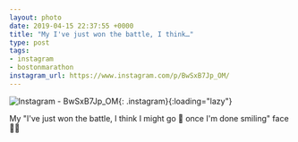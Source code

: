 ```yaml
---
layout: photo
date: 2019-04-15 22:37:55 +0000
title: "My I've just won the battle, I think…"
type: post
tags:
- instagram
- bostonmarathon
instagram_url: https://www.instagram.com/p/BwSxB7Jp_OM/
---
```


![Instagram - BwSxB7Jp_OM](https://gonefora.run/img/BwSxB7Jp_OM.jpg){: .instagram}{:loading="lazy"}

My "I've just won the battle, I think I might go 🤮 once I'm done smiling" face 🤣😂
